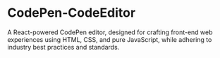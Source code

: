 # CodePen-CodeEditor
 A React-powered CodePen editor, designed for crafting front-end web experiences using HTML, CSS, and pure JavaScript, while adhering to industry best practices and standards.
